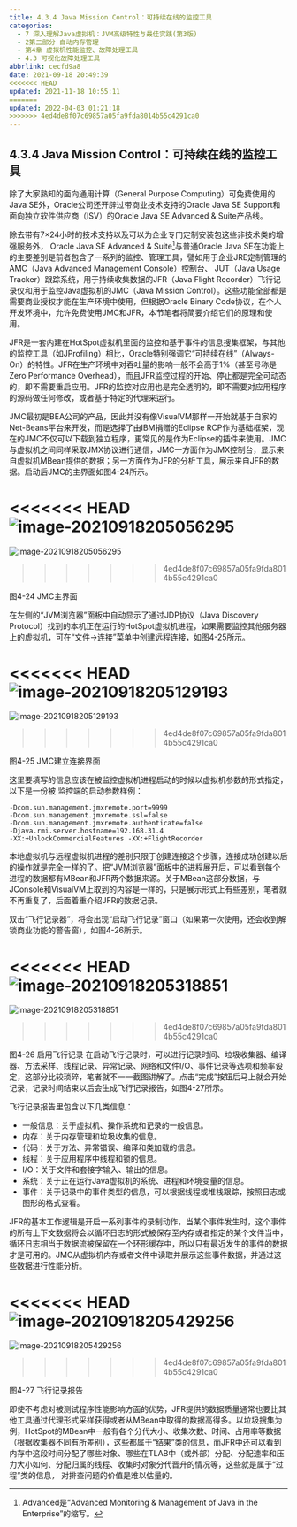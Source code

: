 ```yaml
---
title: 4.3.4 Java Mission Control：可持续在线的监控工具
categories: 
  - 7 深入理解Java虛拟机：JVM高级特性与最佳实践(第3版)
  - 2第二部分 自动内存管理
  - 第4章 虚拟机性能监控、故障处理工具
  - 4.3 可视化故障处理工具
abbrlink: cecfd9a8
date: 2021-09-18 20:49:39
<<<<<<< HEAD
updated: 2021-11-18 10:55:11
=======
updated: 2022-04-03 01:21:18
>>>>>>> 4ed4de8f07c69857a05fa9fda8014b55c4291ca0
---
```

## 4.3.4 Java Mission Control：可持续在线的监控工具
除了大家熟知的面向通用计算（General Purpose Computing）可免费使用的Java SE外，Oracle公司还开辟过带商业技术支持的Oracle Java SE Support和面向独立软件供应商（ISV）的Oracle Java SE Advanced & Suite产品线。

除去带有7×24小时的技术支持以及可以为企业专门定制安装包这些非技术类的增强服务外， Oracle Java SE Advanced & Suite[^1]与普通Oracle Java SE在功能上的主要差别是前者包含了一系列的监控、管理工具，譬如用于企业JRE定制管理的AMC（Java Advanced Management Console）控制台、 JUT（Java Usage Tracker）跟踪系统，用于持续收集数据的JFR（Java Flight Recorder）飞行记录仪和用于监控Java虚拟机的JMC（Java Mission Control）。这些功能全部都是需要商业授权才能在生产环境中使用，但根据Oracle Binary Code协议，在个人开发环境中，允许免费使用JMC和JFR，本节笔者将简要介绍它们的原理和使用。

JFR是一套内建在HotSpot虚拟机里面的监控和基于事件的信息搜集框架，与其他的监控工具（如JProfiling）相比，Oracle特别强调它“可持续在线”（Always-On）的特性。JFR在生产环境中对吞吐量的影响一般不会高于1%（甚至号称是Zero Performance Overhead），而且JFR监控过程的开始、停止都是完全可动态的，即不需要重启应用。JFR的监控对应用也是完全透明的，即不需要对应用程序的源码做任何修改，或者基于特定的代理来运行。

JMC最初是BEA公司的产品，因此并没有像VisualVM那样一开始就基于自家的Net-Beans平台来开发，而是选择了由IBM捐赠的Eclipse RCP作为基础框架，现在的JMC不仅可以下载到独立程序，更常见的是作为Eclipse的插件来使用。JMC与虚拟机之间同样采取JMX协议进行通信，JMC一方面作为JMX控制台，显示来自虚拟机MBean提供的数据；另一方面作为JFR的分析工具，展示来自JFR的数据。启动后JMC的主界面如图4-24所示。

<<<<<<< HEAD
![image-20210918205056295](https://raw.githubusercontent.com/lanlan2017/images/master/Blog/Sum/20210918205056.png)
=======
![image-20210918205056295](https://gitee.com/XiaoLan223/images/raw/master/Blog/Sum/20210918205056.png)
>>>>>>> 4ed4de8f07c69857a05fa9fda8014b55c4291ca0

图4-24 JMC主界面

在左侧的“JVM浏览器”面板中自动显示了通过JDP协议（Java Discovery Protocol）找到的本机正在运行的HotSpot虚拟机进程，如果需要监控其他服务器上的虚拟机，可在“文件->连接”菜单中创建远程连接，如图4-25所示。

<<<<<<< HEAD
![image-20210918205129193](https://raw.githubusercontent.com/lanlan2017/images/master/Blog/Sum/20210918205129.png)
=======
![image-20210918205129193](https://gitee.com/XiaoLan223/images/raw/master/Blog/Sum/20210918205129.png)
>>>>>>> 4ed4de8f07c69857a05fa9fda8014b55c4291ca0

图4-25 JMC建立连接界面 

这里要填写的信息应该在被监控虚拟机进程启动的时候以虚拟机参数的形式指定，以下是一份被 监控端的启动参数样例：
```
-Dcom.sun.management.jmxremote.port=9999 
-Dcom.sun.management.jmxremote.ssl=false 
-Dcom.sun.management.jmxremote.authenticate=false
-Djava.rmi.server.hostname=192.168.31.4 
-XX:+UnlockCommercialFeatures -XX:+FlightRecorder
```
本地虚拟机与远程虚拟机进程的差别只限于创建连接这个步骤，连接成功创建以后的操作就是完全一样的了。把“JVM浏览器”面板中的进程展开后，可以看到每个进程的数据都有MBean和JFR两个数据来源。关于MBean这部分数据，与JConsole和VisualVM上取到的内容是一样的，只是展示形式上有些差别，笔者就不再重复了，后面着重介绍JFR的数据记录。

双击“飞行记录器”，将会出现“启动飞行记录”窗口（如果第一次使用，还会收到解锁商业功能的警告窗），如图4-26所示。

<<<<<<< HEAD
![image-20210918205318851](https://raw.githubusercontent.com/lanlan2017/images/master/Blog/Sum/20210918205318.png)
=======
![image-20210918205318851](https://gitee.com/XiaoLan223/images/raw/master/Blog/Sum/20210918205318.png)
>>>>>>> 4ed4de8f07c69857a05fa9fda8014b55c4291ca0

图4-26 启用飞行记录
在启动飞行记录时，可以进行记录时间、垃圾收集器、编译器、方法采样、线程记录、异常记录、网络和文件I/O、事件记录等选项和频率设定，这部分比较琐碎，笔者就不一一截图讲解了。点击“完成”按钮后马上就会开始记录，记录时间结束以后会生成飞行记录报告，如图4-27所示。

飞行记录报告里包含以下几类信息：
- 一般信息：关于虚拟机、操作系统和记录的一般信息。
- 内存：关于内存管理和垃圾收集的信息。
- 代码：关于方法、异常错误、编译和类加载的信息。
- 线程：关于应用程序中线程和锁的信息。
- I/O：关于文件和套接字输入、输出的信息。
- 系统：关于正在运行Java虚拟机的系统、进程和环境变量的信息。
- 事件：关于记录中的事件类型的信息，可以根据线程或堆栈跟踪，按照日志或图形的格式查看。

JFR的基本工作逻辑是开启一系列事件的录制动作，当某个事件发生时，这个事件的所有上下文数据将会以循环日志的形式被保存至内存或者指定的某个文件当中，循环日志相当于数据流被保留在一个环形缓存中，所以只有最近发生的事件的数据才是可用的。JMC从虚拟机内存或者文件中读取并展示这些事件数据，并通过这些数据进行性能分析。

<<<<<<< HEAD
![image-20210918205429256](https://raw.githubusercontent.com/lanlan2017/images/master/Blog/Sum/20210918205429.png)
=======
![image-20210918205429256](https://gitee.com/XiaoLan223/images/raw/master/Blog/Sum/20210918205429.png)
>>>>>>> 4ed4de8f07c69857a05fa9fda8014b55c4291ca0

图4-27 飞行记录报告

即使不考虑对被测试程序性能影响方面的优势，JFR提供的数据质量通常也要比其他工具通过代理形式采样获得或者从MBean中取得的数据高得多。以垃圾搜集为例，HotSpot的MBean中一般有各个分代大小、收集次数、时间、占用率等数据（根据收集器不同有所差别），这些都属于“结果”类的信息，而JFR中还可以看到内存中这段时间分配了哪些对象、哪些在TLAB中（或外部）分配、分配速率和压力大小如何、分配归属的线程、收集时对象分代晋升的情况等，这些就是属于“过程”类的信息， 对排查问题的价值是难以估量的。


[^1]: Advanced是“Advanced Monitoring & Management of Java in the Enterprise”的缩写。
